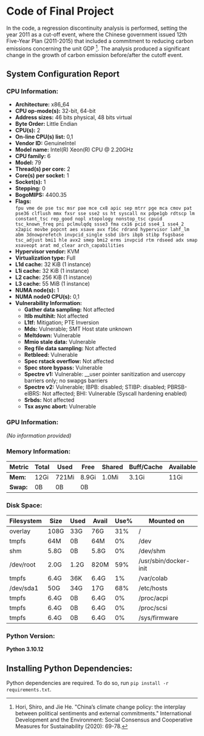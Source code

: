 # Code of Final Project

In the code, a regression discontinuity analysis is performed, setting the year 2011 as a cut-off event, where the Chinese government issued 12th Five-Year Plan (2011-2015) that included a commitment to reducing carbon emissions concerning the unit GDP [^1]. The analysis produced a significant change in the growth of carbon emission before/after the cutoff event.

## System Configuration Report

### CPU Information:
- **Architecture:** x86_64
- **CPU op-mode(s):** 32-bit, 64-bit
- **Address sizes:** 46 bits physical, 48 bits virtual
- **Byte Order:** Little Endian
- **CPU(s):** 2
- **On-line CPU(s) list:** 0,1
- **Vendor ID:** GenuineIntel
- **Model name:** Intel(R) Xeon(R) CPU @ 2.20GHz
- **CPU family:** 6
- **Model:** 79
- **Thread(s) per core:** 2
- **Core(s) per socket:** 1
- **Socket(s):** 1
- **Stepping:** 0
- **BogoMIPS:** 4400.35
- **Flags:**  
  `fpu vme de pse tsc msr pae mce cx8 apic sep mtrr pge mca cmov pat pse36 clflush mmx fxsr sse sse2 ss ht syscall nx pdpe1gb rdtscp lm constant_tsc rep_good nopl xtopology nonstop_tsc cpuid tsc_known_freq pni pclmulqdq ssse3 fma cx16 pcid sse4_1 sse4_2 x2apic movbe popcnt aes xsave avx f16c rdrand hypervisor lahf_lm abm 3dnowprefetch invpcid_single ssbd ibrs ibpb stibp fsgsbase tsc_adjust bmi1 hle avx2 smep bmi2 erms invpcid rtm rdseed adx smap xsaveopt arat md_clear arch_capabilities`
- **Hypervisor vendor:** KVM
- **Virtualization type:** Full
- **L1d cache:** 32 KiB (1 instance)
- **L1i cache:** 32 KiB (1 instance)
- **L2 cache:** 256 KiB (1 instance)
- **L3 cache:** 55 MiB (1 instance)
- **NUMA node(s):** 1
- **NUMA node0 CPU(s):** 0,1
- **Vulnerability Information:**
  - **Gather data sampling:** Not affected
  - **Itlb multihit:** Not affected
  - **L1tf:** Mitigation; PTE Inversion
  - **Mds:** Vulnerable; SMT Host state unknown
  - **Meltdown:** Vulnerable
  - **Mmio stale data:** Vulnerable
  - **Reg file data sampling:** Not affected
  - **Retbleed:** Vulnerable
  - **Spec rstack overflow:** Not affected
  - **Spec store bypass:** Vulnerable
  - **Spectre v1:** Vulnerable: __user pointer sanitization and usercopy barriers only; no swapgs barriers
  - **Spectre v2:** Vulnerable; IBPB: disabled; STIBP: disabled; PBRSB-eIBRS: Not affected; BHI: Vulnerable (Syscall hardening enabled)
  - **Srbds:** Not affected
  - **Tsx async abort:** Vulnerable

### GPU Information:
*(No information provided)*

### Memory Information:
| Metric        | Total   | Used   | Free   | Shared | Buff/Cache | Available |
|---------------|---------|--------|--------|--------|------------|-----------|
| **Mem:**      | 12Gi    | 721Mi  | 8.9Gi  | 1.0Mi  | 3.1Gi      | 11Gi      |
| **Swap:**     | 0B      | 0B     | 0B     |        |            |           |

### Disk Space:
| Filesystem      | Size | Used | Avail | Use% | Mounted on             |
|------------------|------|------|-------|------|------------------------|
| overlay          | 108G | 33G  | 76G   | 31%  | /                      |
| tmpfs            | 64M  | 0B   | 64M   | 0%   | /dev                  |
| shm              | 5.8G | 0B   | 5.8G  | 0%   | /dev/shm              |
| /dev/root        | 2.0G | 1.2G | 820M  | 59%  | /usr/sbin/docker-init |
| tmpfs            | 6.4G | 36K  | 6.4G  | 1%   | /var/colab            |
| /dev/sda1        | 50G  | 34G  | 17G   | 68%  | /etc/hosts            |
| tmpfs            | 6.4G | 0B   | 6.4G  | 0%   | /proc/acpi            |
| tmpfs            | 6.4G | 0B   | 6.4G  | 0%   | /proc/scsi            |
| tmpfs            | 6.4G | 0B   | 6.4G  | 0%   | /sys/firmware         |

### Python Version:
**Python 3.10.12**

## Installing Python Dependencies:

Python dependencies are required. To do so, run `pip install -r requirements.txt`.

[^1]: Hori, Shiro, and Jie He. "China’s climate change policy: the interplay between political sentiments and external commitments." International Development and the Environment: Social Consensus and Cooperative Measures for Sustainability (2020): 69-78.